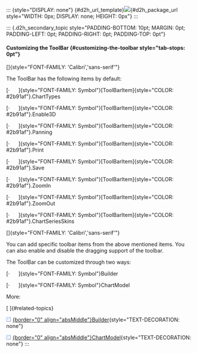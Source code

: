 ::: {style="DISPLAY: none"}
[](ms-xhelp:///?Id=d2h_url_template){#d2h_url_template}![](!package_url!){#d2h_package_url style="WIDTH: 0px; DISPLAY: none; HEIGHT: 0px"}
:::

::: {.d2h_secondary_topic style="PADDING-BOTTOM: 10pt; MARGIN: 0pt; PADDING-LEFT: 0pt; PADDING-RIGHT: 0pt; PADDING-TOP: 0pt"}
#### Customizing the ToolBar {#customizing-the-toolbar style="tab-stops: 0pt"}

[]{style="FONT-FAMILY: 'Calibri','sans-serif'"} 

The ToolBar has the following items by default:

[·      ]{style="FONT-FAMILY: Symbol"}[ToolBarItem]{style="COLOR: #2b91af"}.ChartTypes

[·      ]{style="FONT-FAMILY: Symbol"}[ToolBarItem]{style="COLOR: #2b91af"}.Enable3D

[·      ]{style="FONT-FAMILY: Symbol"}[ToolBarItem]{style="COLOR: #2b91af"}.Panning

[·      ]{style="FONT-FAMILY: Symbol"}[ToolBarItem]{style="COLOR: #2b91af"}.Print

[·      ]{style="FONT-FAMILY: Symbol"}[ToolBarItem]{style="COLOR: #2b91af"}.Save

[·      ]{style="FONT-FAMILY: Symbol"}[ToolBarItem]{style="COLOR: #2b91af"}.ZoomIn

[·      ]{style="FONT-FAMILY: Symbol"}[ToolBarItem]{style="COLOR: #2b91af"}.ZoomOut

[·      ]{style="FONT-FAMILY: Symbol"}[ToolBarItem]{style="COLOR: #2b91af"}.ChartSeriesSkins

[]{style="FONT-FAMILY: 'Calibri','sans-serif'"} 

You can add specific toolbar items from the above mentioned items. You can also enable and disable the dragging support of the toolbar.

The ToolBar can be customized through two ways:

[·      ]{style="FONT-FAMILY: Symbol"}Builder

[·      ]{style="FONT-FAMILY: Symbol"}ChartModel

More:

[ ]{#related-topics}

[![](button.gif){border="0" align="absMiddle"}Builder](ms-xhelp:///?Id=019335a2-c983-4004-9a85-636c0e991b6b){style="TEXT-DECORATION: none"}

[![](button.gif){border="0" align="absMiddle"}ChartModel](ms-xhelp:///?Id=fb9039dc-4ed3-4c9f-a8f9-be33998548ad){style="TEXT-DECORATION: none"}
:::

